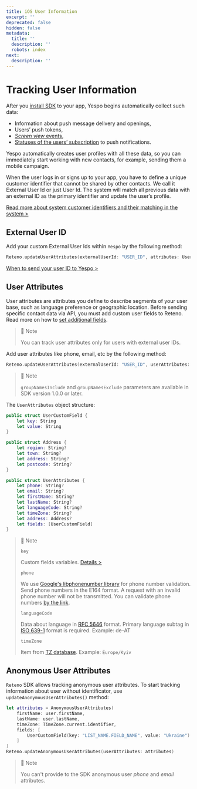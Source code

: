 ```yaml
---
title: iOS User Information
excerpt: ''
deprecated: false
hidden: false
metadata:
  title: ''
  description: ''
  robots: index
next:
  description: ''
---
```

# Tracking User Information

After you [install SDK](https://docs.yespo.io/reference/ios-sdk) to your app, Yespo begins automatically collect such data:

* Information about push message delivery and openings,
* Users’ push tokens,
* [*Screen view* events](https://docs.yespo.io/reference/ios-user-behaviour#track-screen-view-events),
* [Statuses of the users’ subscription](https://docs.yespo.io/reference/ios-user-behaviour#track-mob-push-subscribers) to push notifications.

Yespo automatically creates user profiles with all these data, so you can immediately start working with new contacts, for example, sending them a mobile campaign.

When the user logs in or signs up to your app, you have to define a unique customer identifier that cannot be shared by other contacts. We call it External User Id or just User Id.  The system will match all previous data with an external ID as the primary identifier and update the user’s profile.

[Read more about system customer identifiers and their matching in the system >](https://docs.yespo.io/docs/customer-identifiers-and-matching)

## External User ID

Add your custom External User Ids within `Yespo` by the following method:

```swift
Reteno.updateUserAttributes(externalUserId: "USER_ID", attributes: UserAttributes)
```

[When to send your user ID to Yespo  >](https://docs.yespo.io/reference/using-updateuserattributes-method)

## User Attributes

User attributes are attributes you define to describe segments of your user base, such as language preference or geographic location. Before sending specific contact data via API, you must add custom user fields to Reteno. Read more on how to [set additional fields](https://docs.yespo.io/docs/custom-user-fields).

> 📘 Note
>
> You can track user attributes only for users with external user IDs.

Add user attributes like phone, email, etc by the following method:

```swift
Reteno.updateUserAttributes(externalUserId: "USER_ID", userAttributes: UserAttributes, subscriptionKeys: [String], groupNamesInclude: [String], groupNamesExclude: [String])
```

> 📘 Note
>
> `groupNamesInclude` and `groupNamesExclude` parameters are available in SDK version 1.0.0 or later.

The `UserAttributes` object structure:

```swift
public struct UserCustomField {
    let key: String
    let value: String
}

public struct Address {
    let region: String?
    let town: String?
    let address: String?
    let postcode: String?
}

public struct UserAttributes {
    let phone: String?
    let email: String?
    let firstName: String?
    let lastName: String?
    let languageCode: String?
    let timeZone: String?
    let address: Address?
    let fields: [UserCustomField]
}
```

> 📘 Note
>
> `key`
>
> Custom fields variables. [Details >](https://yespo.io/support/how-add-additional-contact-fields#Updating-Custom-Fields-with-Data-from-Custom-Events-via-SDK)
>
> `phone`
>
> We use [Google's libphonenumber library](https://github.com/google/libphonenumber "\{rel='nofollow'}")  for phone number validation. Send phone numbers in the E164 format. A request with an invalid phone number will not be transmitted. You can validate phone numbers [by the link](https://libphonenumber.appspot.com/).
>
> `languageCode`
>
> Data about language in [RFC 5646](https://www.rfc-editor.org/rfc/rfc5646.html "\{rel='nofollow'}") format. Primary language subtag in [ISO 639-1](https://en.wikipedia.org/wiki/List_of_ISO_639-1_codes "\{rel='nofollow'}") format is required. Example: de-AT
>
> `timeZone`
>
> Item from [TZ database](https://en.wikipedia.org/wiki/List_of_tz_database_time_zones "\{rel='nofollow'}"). Example: `Europe/Kyiv`

## Anonymous User Attributes

`Reteno` SDK allows tracking anonymous user attributes. To start tracking information about user without identificator, use `updateAnonymousUserAttributes()` method:

```swift
let attributes = AnonymousUserAttributes(
    firstName: user.firstName,
    lastName: user.lastName,
    timeZone: TimeZone.current.identifier,
    fields: [
        UserCustomField(key: "LIST_NAME.FIELD_NAME", value: "Ukraine")
    ]
)
Reteno.updateAnonymousUserAttributes(userAttributes: attributes)
```

> 📘 Note
>
> You can't provide to the SDK anonymous user *phone* and *email* attributes.
